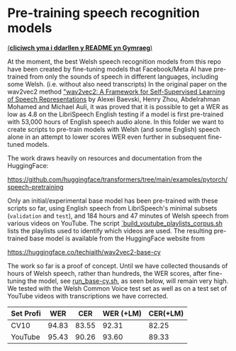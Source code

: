 # Pre-training speech recognition models 

[(**cliciwch yma i ddarllen y README yn Gymraeg**)](README.md)

At the moment, the best Welsh speech recognition models from this repo have been created by fine-tuning models that Facebook/Meta AI have pre-trained from only the sounds of speech in different languages, including some Welsh. (i.e. without also need transcripts) In the original paper on the wav2vec2 method ["wav2vec2: A Framework for Self-Supervised Learning of Speech Representations](https://arxiv.org/abs/2006.11477) by Alexei Baevski, Henry Zhou, Abdelrahman Mohamed and Michael Auli, it was proved that it is possible to get a WER as low as 4.8 on the LibriSpeech English testing if a model is first pre-trained with 53,000 hours of English speech audio alone. In this folder we want to create scripts to pre-train models with Welsh (and some English) speech alone in an attempt to lower scores WER even further in subsequent fine-tuned models. 

The work draws heavily on resources and documentation from the HuggingFace:

https://github.com/huggingface/transformers/tree/main/examples/pytorch/speech-pretraining

Only an initial/experimental base model has been pre-trained with these scripts so far, using English speech from LibriSpeech's minimal subsets (`validation` and `test`), and 184 hours and 47 minutes of Welsh speech from various videos on YouTube. The script [`build_youtube_playlists_corpus.sh](../../inference/python/build_youtube_playlists_corpus.sh) lists the playlists used to identify which videos are used. The resulting pre-trained base model is available from the HuggingFace website from

https://huggingface.co/techiaith/wav2vec2-base-cy

The work so far is a proof of concept. Until we have collected thousands of hours of Welsh speech, rather than hundreds, the WER scores, after fine-tuning the model, see [run_base-cy.sh](../fine-tune/python/run_base-cy.sh), as seen below, will remain very high. We tested with the Welsh Common Voice test set as well as on a test set of YouTube videos with transcriptions we have corrected.

|  Set Profi 	|   WER	|  CER 	|   WER (+LM)	|  CER(+LM) 	|    
|---	|---	|---	|---	|---	|
|   CV10	|   94.83	|   83.55	|   92.31	|   82.25	|
|   YouTube	|   95.43	|   90.26	|   93.60	|   89.33	|




